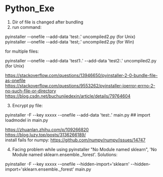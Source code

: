 # Python_Exe
1. Dir of file is changed after bundling
2. run command:

pyinstaller --onefile --add-data 'test:.' uncompiled2.py (for Unix)<br />
pyinstaller --onefile --add-data 'test;.' uncompiled2.py (for Win)<br />

for multiple files:<br />

pyinstaller --onefile --add-data 'test1:.' --add-data 'test2:.' uncompiled2.py (for Unix)<br />



https://stackoverflow.com/questions/13946650/pyinstaller-2-0-bundle-file-as-onefile<br />
https://stackoverflow.com/questions/9553262/pyinstaller-ioerror-errno-2-no-such-file-or-directory<br />
https://blog.csdn.net/buchunjiedexin/article/details/79764604<br />

3. Encrypt py file:<br />

pyinstaller -F --key xxxxx --onefile --add-data 'test:.' main.py ## import loadmodel in main.py<br />

https://zhuanlan.zhihu.com/p/109266820<br />
https://blog.luzy.top/posts/3136266189/<br />
install fails for numpy: https://github.com/numpy/numpy/issues/14747 <br />

4. Facing problem while using pyinstaller "No Module named sklearn", 'No Module named sklearn.ensemble._forest'. Solutions: <br />

pyinstaller -F --key xxxxx --onefile --hidden-import='sklearn' --hidden-import='sklearn.ensemble._forest' main.py <br />
